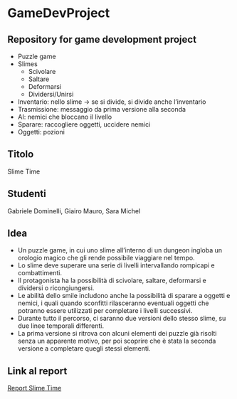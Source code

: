 # GameDevProject
## Repository for game development project
- Puzzle game
- Slimes
	- Scivolare
	- Saltare
	- Deformarsi
	- Dividersi/Unirsi
- Inventario: nello slime -> se si divide, si divide anche l’inventario
- Trasmissione: messaggio da prima versione alla seconda
- AI: nemici che bloccano il livello
- Sparare: raccogliere oggetti, uccidere nemici
- Oggetti: pozioni

## Titolo
Slime Time
## Studenti
Gabriele Dominelli, Giairo Mauro, Sara Michel<br>
## Idea
- Un puzzle game, in cui uno slime all’interno di un dungeon ingloba un orologio magico che gli rende possibile viaggiare nel tempo.
- Lo slime deve superare una serie di livelli intervallando rompicapi e combattimenti.
- Il protagonista ha la possibilità di scivolare, saltare, deformarsi e dividersi o ricongiungersi.
- Le abilità dello smile includono anche la possibilità di sparare a oggetti e nemici, i quali quando sconfitti rilasceranno
eventuali oggetti che potranno essere utilizzati per completare i livelli successivi.
- Durante tutto il percorso, ci saranno due versioni dello stesso slime, su due linee temporali differenti.
- La prima versione si ritrova con alcuni elementi dei puzzle già risolti senza un apparente motivo, per poi scoprire che è stata la 
seconda versione a completare quegli stessi elementi.

## Link al report
[Report Slime Time](https://www.overleaf.com/3528243824jjvzhtbhydbh)
